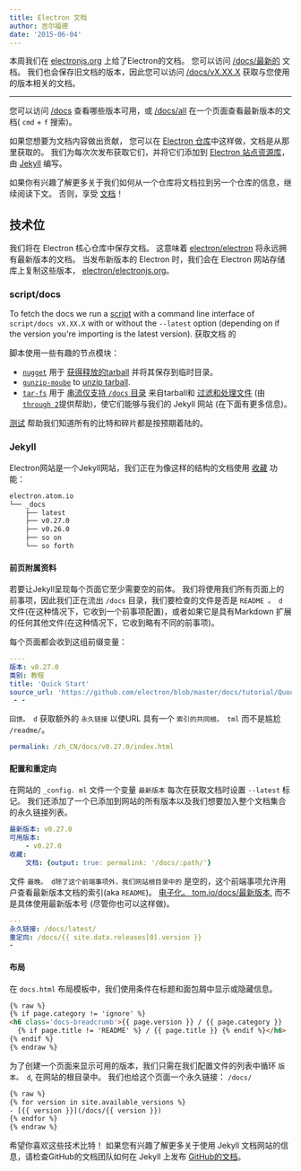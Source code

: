 ```yaml
---
title: Electron 文档
author: 吉尔福德
date: '2015-06-04'
---
```


本周我们在 [electronjs.org](https://electronjs.org) 上给了Electron的文档。 您可以访问 [/docs/最新的](https://electronjs.org/docs/latest) 文档。 我们也会保存旧文档的版本，因此您可以访问 [/docs/vX.XX.X](https://electronjs.org/docs/v0.26.0) 获取与您使用的版本相关的文档。

---

您可以访问 [/docs](https://electronjs.org/docs) 查看哪些版本可用，或 [/docs/all](https://electronjs.org/docs/all) 在一个页面查看最新版本的文档( `cmd` + `f` 搜索)。

如果您想要为文档内容做出贡献， 您可以在 [Electron 仓库](https://github.com/electron/electron/tree/master/docs)中这样做，文档是从那里获取的。 我们为每次次发布获取它们，并将它们添加到 [Electron 站点资源库](http://github.com/electron/electronjs.org)， 由 [Jekyll](http://jekyllrb.com) 编写。

如果你有兴趣了解更多关于我们如何从一个仓库将文档拉到另一个仓库的信息，继续阅读下文。 否则，享受 [文档](https://electronjs.org/latest)！

## 技术位

我们将在 Electron 核心仓库中保存文档。 这意味着 [electron/electron](http://github.com/electron/electron) 将永远拥有最新版本的文档。 当发布新版本的 Electron 时，我们会在 Electron 网站存储库上复制这些版本， [electron/electronjs.org](http://github.com/electron/electronjs.org)。

### script/docs

To fetch the docs we run a [script](https://github.com/electron/electronjs.org/blob/0205b5ab26c96a95121bc564c5824f92108677e0/script/docs) with a command line interface of `script/docs vX.XX.X` with or without the `--latest` option (depending on if the version you're importing is the latest version). 获取文档</a> 的

脚本使用一些有趣的节点模块：</p> 

- [`nugget`](http://npmjs.com/nugget) 用于 [获得释放的tarball](https://github.com/electron/electronjs.org/blob/0205b5ab26c96a95121bc564c5824f92108677e0/lib/fetch-docs.js#L40-L43) 并将其保存到临时目录。
- [`gunzip-moube`](http://npmsjs.com/gunzip-maybe) to [unzip tarball](https://github.com/electron/electronjs.org/blob/0205b5ab26c96a95121bc564c5824f92108677e0/lib/fetch-docs.js#L95).
- [`tar-fs`](http://npmjs.com/tar-fs) 用于 [串流仅支持 `/docs` 目录](https://github.com/electron/electronjs.org/blob/0205b5ab26c96a95121bc564c5824f92108677e0/lib/fetch-docs.js#L63-L65) 来自tarball和 [过滤和处理文件](https://github.com/electron/electronjs.org/blob/0205b5ab26c96a95121bc564c5824f92108677e0/lib/fetch-docs.js#L68-L78) (由 [`through 2`](http://npmjs.com/through2)提供帮助)，使它们能够与我们的 Jekyll 网站 (在下面有更多信息)。

[测试](https://github.com/electron/electronjs.org/tree/gh-pages/spec) 帮助我们知道所有的比特和碎片都是按预期着陆的。



### Jekyll

Electron网站是一个Jekyll网站，我们正在为像这样的结构的文档使用 [收藏](http://jekyllrb.com/docs/collections/) 功能：



```bash
electron.atom.io
└── _docs
    ├── latest
    ├── v0.27.0
    ├── v0.26.0
    ├── so on
    └── so forth
```




#### 前页附属资料

若要让Jekyll呈现每个页面它至少需要空的前体。 我们将使用我们所有页面上的前事项，因此我们正在流出 `/docs` 目录，我们要检查的文件是否是 `README 。 d` 文件(在这种情况下，它收到一个前事项配置)，或者如果它是具有Markdown 扩展的任何其他文件(在这种情况下，它收到略有不同的前事项)。

每个页面都会收到这组前缀变量：



```yaml
----
版本: v0.27.0
类别: 教程
title: 'Quick Start'
source_url: 'https://github.com/electron/blob/master/docs/tutorial/Quoot.md'
 - -
```


`回馈。 d` 获取额外的 `永久链接` 以使URL 具有一个 `索引的共同根。 tml` 而不是尴尬 `/readme/`。



```yaml
permalink: /zh_CN/docs/v0.27.0/index.html
```




#### 配置和重定向

在网站的 `_config. ml` 文件一个变量 `最新版本` 每次在获取文档时设置 `--latest` 标记。 我们还添加了一个已添加到网站的所有版本以及我们想要加入整个文档集合的永久链接列表。



```yaml
最新版本: v0.27.0
可用版本:
    - v0.27.0
收藏:
    文档: {output: true: permalink: '/docs/:path/'}
```


文件 `最晚。 d除了这个前端事项外，我们网站根目录中的` 是空的，这个前端事项允许用户查看最新版本文档的索引(aka `README`)。 [电子化。 tom.io/docs/最新版本](https://electronjs.org/docs/latest), 而不是具体使用最新版本号 (尽管你也可以这样做)。



```yaml
---
永久链接: /docs/latest/
重定向: /docs/{{ site.data.releases[0].version }}
-
```




#### 布局

在 `docs.html` 布局模板中，我们使用条件在标题和面包屑中显示或隐藏信息。



```html
{% raw %}
{% if page.category != 'ignore' %}
<h6 class='docs-breadcrumb'>{{ page.version }} / {{ page.category }}
  {% if page.title != 'README' %} / {{ page.title }} {% endif %}</h6>
{% endif %}
{% endraw %}
```


为了创建一个页面来显示可用的版本，我们只需在我们配置文件的列表中循环 `版本。 d`, 在网站的根目录中。 我们也给这个页面一个永久链接： `/docs/`



```html
{% raw %}
{% for version in site.available_versions %}
- [{{ version }}](/docs/{{ version }})
{% endfor %}
{% endraw %}
```


希望你喜欢这些技术比特！ 如果您有兴趣了解更多关于使用 Jekyll 文档网站的信息，请检查GitHub的文档团队如何在 Jekyll 上发布 [GitHub的文档](https://github.com/blog/1939-how-github-uses-github-to-document-github)。

